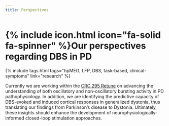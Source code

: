```yaml
---
title: Perspectives
---
```

# {% include icon.html icon="fa-solid fa-spinner" %}Our perspectives regarding DBS in PD

{% include tags.html tags="hpMEG, LFP, DBS, task-based, clinical-symptoms" link="research" %}

<!-- Figures -->

Currently we are working within the [CRC 295 Retune](https://sfb-retune.de/de/home-de/) on advancing the understanding of both oscillatory and non-oscillatory bursting activity in PD pathophysiology. In addition, we are identifying the predictive capacity of DBS-evoked and induced cortical responses in generalized dystonia, thus translating our findings from Parkinson’s disease to Dystonia. Ultimately, these insights should enhance the development of neurophysiologically-informed closed-loop stimulation approaches.

<!-- Citations -->